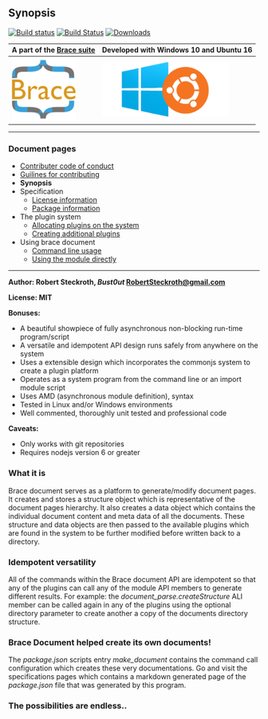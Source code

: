## Synopsis 

[![Build status](https://ci.appveyor.com/api/projects/status/bdfpmn5gt2ffj626/branch/master?svg=true)](https://ci.appveyor.com/project/restarian/brace-document/branch/master) [![Build Status](https://travis-ci.org/restarian/brace_document.svg?branch=master)](https://travis-ci.org/restarian/brace_document) [![Downloads](https://img.shields.io/npm/dm/brace_document.svg?svg=true)](https://npmjs.org/package/brace_document)

| A part of the [Brace suite](https://github.com/restarian/restarian/blob/master/brace/README.md)| Developed with Windows 10 and Ubuntu 16 
| ---- | ----
| ![Brace](https://raw.githubusercontent.com/restarian/restarian/master/brace/doc/image/brace_logo_small.png) | [![Ubuntu on Windows](https://raw.githubusercontent.com/restarian/restarian/master/doc/image/ubuntu_windows_logo.png)](https://github.com/Microsoft/BashOnWindows) | 

----
### Document pages
* [Contributer code of conduct](https://github.com/restarian/brace_document/blob/master/docs/contributer_code_of_conduct.md)
* [Guilines for contributing](https://github.com/restarian/brace_document/blob/master/docs/guilines_for_contributing.md)
* **Synopsis**
* Specification
  * [License information](https://github.com/restarian/brace_document/blob/master/docs/specification/license_information.md)
  * [Package information](https://github.com/restarian/brace_document/blob/master/docs/specification/package_information.md)
* The plugin system
  * [Allocating plugins on the system](https://github.com/restarian/brace_document/blob/master/docs/the_plugin_system/allocating_plugins_on_the_system.md)
  * [Creating additional plugins](https://github.com/restarian/brace_document/blob/master/docs/the_plugin_system/creating_additional_plugins.md)
* Using brace document
  * [Command line usage](https://github.com/restarian/brace_document/blob/master/docs/using_brace_document/command_line_usage.md)
  * [Using the module directly](https://github.com/restarian/brace_document/blob/master/docs/using_brace_document/using_the_module_directly.md)

----

**Author: Robert Steckroth, _Bust0ut_ [<RobertSteckroth@gmail.com>](mailto:robertsteckroth@gmail.com)**

**License: MIT**

**Bonuses:**
* A beautiful showpiece of fully asynchronous non-blocking run-time program/script
* A versatile and idempotent API design runs safely from anywhere on the system
* Uses a extensible design which incorporates the commonjs system to create a plugin platform
* Operates as a system program from the command line or an import module script
* Uses AMD (asynchronous module definition), syntax
* Tested in Linux and/or Windows environments
* Well commented, thoroughly unit tested and professional code

**Caveats:**
* Only works with git repositories
* Requires nodejs version 6 or greater 

### What it is 
Brace document serves as a platform to generate/modify document pages. It creates and stores a structure object which is representative of the document pages hierarchy. It also creates a data object which contains the individual document content and meta data of all the documents. These structure and data objects are then passed to the available plugins which are found in the system to be further modified before written back to a directory.

### Idempotent versatility
All of the commands within the Brace document API are idempotent so that any of the plugins can call any of the module API members to generate different results. For example: the *document_parse.createStructure* ALI member can be called again in any of the plugins using the optional directory parameter to create another a copy of the documents directory structure. 

### Brace Document helped create its own documents!
The *package.json* scripts entry *make_document* contains the command call configuration which creates these very documentations. Go and visit the specifications pages which contains a markdown generated page of the *package.json* file that was generated by this program.

### The possibilities are endless..

